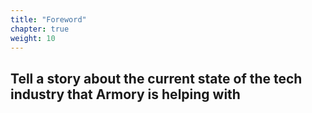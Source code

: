 ```yaml
---
title: "Foreword"
chapter: true
weight: 10
---
```


## Tell a story about the current state of the tech industry that Armory is helping with 
